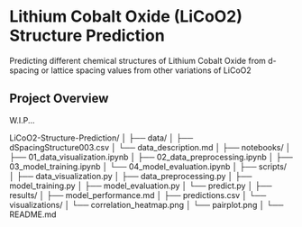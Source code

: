 # Lithium Cobalt Oxide (LiCoO2) Structure Prediction
Predicting different chemical structures of Lithium Cobalt Oxide from d-spacing or lattice spacing values from other variations of LiCoO2
## Project Overview

W.I.P...

LiCoO2-Structure-Prediction/
│
├── data/
│   ├── dSpacingStructure003.csv
│   └── data_description.md
│
├── notebooks/
│   ├── 01_data_visualization.ipynb
│   ├── 02_data_preprocessing.ipynb
│   ├── 03_model_training.ipynb
│   └── 04_model_evaluation.ipynb
│
├── scripts/
│   ├── data_visualization.py
│   ├── data_preprocessing.py
│   ├── model_training.py
│   ├── model_evaluation.py
│   └── predict.py
│
├── results/
│   ├── model_performance.md
│   ├── predictions.csv
│   └── visualizations/
│       └── correlation_heatmap.png
│       └── pairplot.png
│
└── README.md
